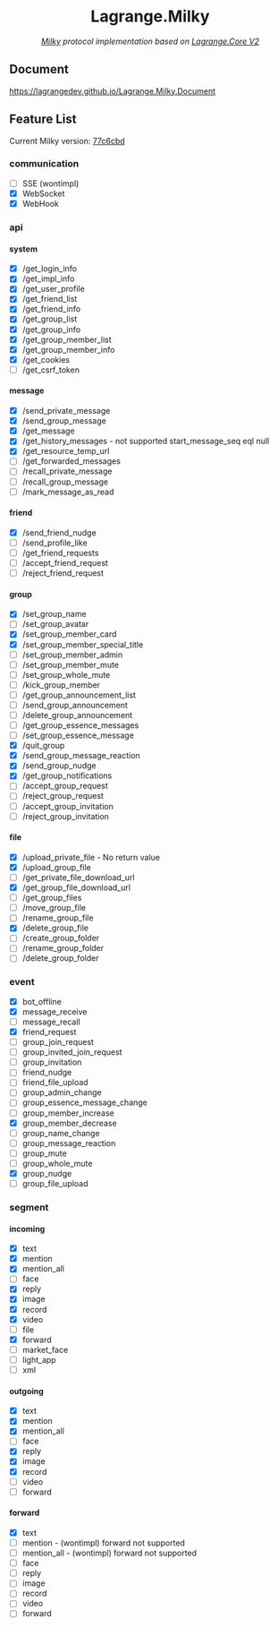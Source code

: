 <div align="center">

# Lagrange.Milky

_[Milky](https://github.com/SaltifyDev/milky) protocol implementation based on [Lagrange.Core V2](https://github.com/LagrangeDev/LagrangeV2)_

</div>

## Document

https://lagrangedev.github.io/Lagrange.Milky.Document

## Feature List

Current Milky version: [77c6cbd](https://github.com/SaltifyDev/milky/tree/77c6cbd6fb131d581fbb4c128a540eadfbcbd475)

### communication

- [ ] SSE (wontimpl)
- [x] WebSocket
- [x] WebHook

### api

#### system

- [x] /get_login_info
- [x] /get_impl_info
- [x] /get_user_profile
- [x] /get_friend_list
- [x] /get_friend_info
- [x] /get_group_list
- [x] /get_group_info
- [x] /get_group_member_list
- [x] /get_group_member_info
- [x] /get_cookies
- [ ] /get_csrf_token

#### message

- [x] /send_private_message
- [x] /send_group_message
- [x] /get_message
- [x] /get_history_messages - not supported start_message_seq eql null
- [x] /get_resource_temp_url
- [ ] /get_forwarded_messages
- [ ] /recall_private_message
- [ ] /recall_group_message
- [ ] /mark_message_as_read

#### friend

- [x] /send_friend_nudge
- [ ] /send_profile_like
- [ ] /get_friend_requests
- [ ] /accept_friend_request
- [ ] /reject_friend_request

#### group

- [x] /set_group_name
- [ ] /set_group_avatar
- [x] /set_group_member_card
- [x] /set_group_member_special_title
- [ ] /set_group_member_admin
- [ ] /set_group_member_mute
- [ ] /set_group_whole_mute
- [ ] /kick_group_member
- [ ] /get_group_announcement_list
- [ ] /send_group_announcement
- [ ] /delete_group_announcement
- [ ] /get_group_essence_messages
- [ ] /set_group_essence_message
- [x] /quit_group
- [x] /send_group_message_reaction
- [x] /send_group_nudge
- [x] /get_group_notifications
- [ ] /accept_group_request
- [ ] /reject_group_request
- [ ] /accept_group_invitation
- [ ] /reject_group_invitation

#### file

- [x] /upload_private_file - No return value
- [x] /upload_group_file
- [ ] /get_private_file_download_url
- [x] /get_group_file_download_url
- [ ] /get_group_files
- [ ] /move_group_file
- [ ] /rename_group_file
- [x] /delete_group_file
- [ ] /create_group_folder
- [ ] /rename_group_folder
- [ ] /delete_group_folder

### event

- [x] bot_offline
- [x] message_receive
- [ ] message_recall
- [x] friend_request
- [ ] group_join_request
- [ ] group_invited_join_request
- [ ] group_invitation
- [ ] friend_nudge
- [ ] friend_file_upload
- [ ] group_admin_change
- [ ] group_essence_message_change
- [ ] group_member_increase
- [x] group_member_decrease
- [ ] group_name_change
- [ ] group_message_reaction
- [ ] group_mute
- [ ] group_whole_mute
- [x] group_nudge
- [ ] group_file_upload

### segment

#### incoming

- [x] text
- [x] mention
- [x] mention_all
- [ ] face
- [x] reply
- [x] image
- [x] record
- [x] video
- [ ] file
- [x] forward
- [ ] market_face
- [ ] light_app
- [ ] xml

#### outgoing

- [x] text
- [x] mention
- [x] mention_all
- [ ] face
- [x] reply
- [x] image
- [x] record
- [ ] video
- [ ] forward

#### forward

- [x] text
- [ ] mention - (wontimpl) forward not supported
- [ ] mention_all - (wontimpl) forward not supported
- [ ] face
- [ ] reply
- [ ] image
- [ ] record
- [ ] video
- [ ] forward